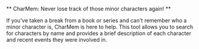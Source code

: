 ** CharMem: Never lose track of those minor characters again! **

If you've taken a break from a book or series and can't remember who a minor character is, CharMem is here to help. This tool allows you to search for characters by name and provides a brief description of each character and recent events they were involved in.
